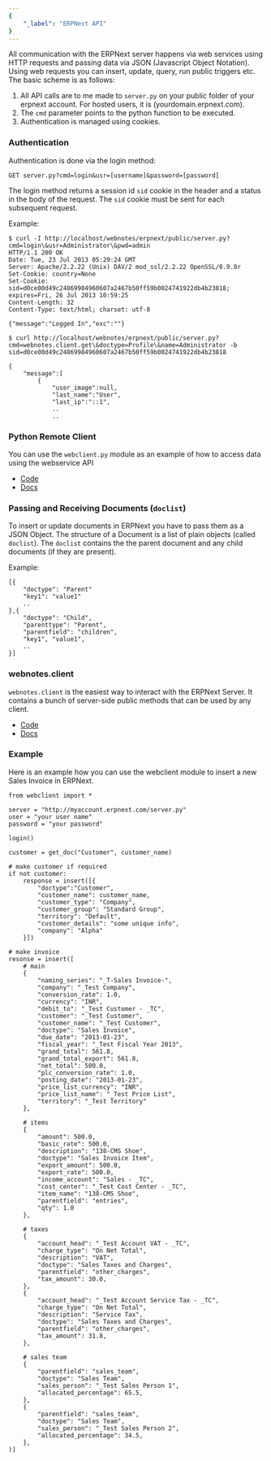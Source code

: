 ```yaml
---
{
	"_label": "ERPNext API"
}
---
```

All communication with the ERPNext server happens via web services using HTTP requests and passing data via JSON (Javascript Object Notation). Using web requests you can insert, update, query, run public triggers etc. The basic scheme is as follows:

1. All API calls are to me made to `server.py` on your public folder of your erpnext account. For hosted users, it is (yourdomain.erpnext.com).
1. The `cmd` parameter points to the python function to be executed.
1. Authentication is managed using cookies.

### Authentication

Authentication is done via the login method:

	GET server.py?cmd=login&usr=[username]&password=[password]

The login method returns a session id `sid` cookie in the header and a status in the
body of the request. The `sid` cookie must be sent for each subsequent request.
	
Example:

	$ curl -I http://localhost/webnotes/erpnext/public/server.py?cmd=login\&usr=Administrator\&pwd=admin
	HTTP/1.1 200 OK
	Date: Tue, 23 Jul 2013 05:29:24 GMT
	Server: Apache/2.2.22 (Unix) DAV/2 mod_ssl/2.2.22 OpenSSL/0.9.8r
	Set-Cookie: country=None
	Set-Cookie: sid=d0ce00d49c24869984960607a2467b50ff59b0024741922db4b23818; expires=Fri, 26 Jul 2013 10:59:25
	Content-Length: 32
	Content-Type: text/html; charset: utf-8
		
	{"message":"Logged In","exc":""}
	
	$ curl http://localhost/webnotes/erpnext/public/server.py?cmd=webnotes.client.get\&doctype=Profile\&name=Administrator -b sid=d0ce00d49c24869984960607a2467b50ff59b0024741922db4b23818
	
	{
		"message":[
			{
				"user_image":null,
				"last_name":"User",
				"last_ip":"::1",
				..
				..
### Python Remote Client

You can use the `webclient.py` module as an example of how to access data using the webservice API

- [Code](https://github.com/webnotes/wnframework/blob/master/webnotes/utils/webclient.py)
- [Docs](http://erpnext.org/docs.dev.framework.server.webnotes.utils.webclient.html)

### Passing and Receiving Documents (`doclist`)

To insert or update documents in ERPNext you have to pass them as a JSON Object. The structure of a Document is a list of plain objects (called `doclist`). The `doclist`
contains the the parent document and any child documents (if they are present).

Example:

	[{
		"doctype": "Parent"
		"key1": "value1"
		..
	},{
		"doctype": "Child",
		"parenttype": "Parent",
		"parentfield": "children",
		"key1", "value1",
		..
	}]

### webnotes.client

`webnotes.client` is the easiest way to interact with the ERPNext Server. It contains
a bunch of server-side public methods that can be used by any client.

- [Code](https://github.com/webnotes/wnframework/blob/master/webnotes/client.py)
- [Docs](http://erpnext.org/docs.dev.framework.server.webnotes.client.html)

### Example

Here is an example how you can use the webclient module to insert a new Sales Invoice
in ERPNext.

	from webclient import *
 
	server = "http://myaccount.erpnext.com/server.py"
	user = "your user name"
	password = "your password"
 
	login()
 
	customer = get_doc("Customer", customer_name)
 
	# make customer if required
	if not customer:
	  	response = insert([{
			"doctype":"Customer",
			"customer_name": customer_name,
			"customer_type": "Company",
			"customer_group": "Standard Group",
			"territory": "Default",
			"customer_details": "some unique info",
			"company": "Alpha"
		}])
    
	# make invoice
	resonse = insert([
	  	# main
	 	{
	  		"naming_series": "_T-Sales Invoice-",
			"company": "_Test Company", 
			"conversion_rate": 1.0, 
			"currency": "INR", 
			"debit_to": "_Test Customer - _TC",
			"customer": "_Test Customer",
			"customer_name": "_Test Customer",
			"doctype": "Sales Invoice", 
			"due_date": "2013-01-23", 
			"fiscal_year": "_Test Fiscal Year 2013", 
			"grand_total": 561.8, 
			"grand_total_export": 561.8, 
			"net_total": 500.0, 
			"plc_conversion_rate": 1.0, 
			"posting_date": "2013-01-23", 
			"price_list_currency": "INR", 
			"price_list_name": "_Test Price List", 
			"territory": "_Test Territory"
		},
 
		# items 
		{
			"amount": 500.0, 
			"basic_rate": 500.0, 
			"description": "138-CMS Shoe", 
			"doctype": "Sales Invoice Item", 
			"export_amount": 500.0, 
			"export_rate": 500.0, 
			"income_account": "Sales - _TC",
			"cost_center": "_Test Cost Center - _TC",
			"item_name": "138-CMS Shoe", 
			"parentfield": "entries",
			"qty": 1.0
		}, 
 
		# taxes
		{
			"account_head": "_Test Account VAT - _TC", 
			"charge_type": "On Net Total", 
			"description": "VAT", 
			"doctype": "Sales Taxes and Charges", 
			"parentfield": "other_charges",
			"tax_amount": 30.0,
		}, 
		{
			"account_head": "_Test Account Service Tax - _TC", 
			"charge_type": "On Net Total", 
			"description": "Service Tax", 
			"doctype": "Sales Taxes and Charges", 
			"parentfield": "other_charges",
			"tax_amount": 31.8,
		},
  
		# sales team
		{
			"parentfield": "sales_team",
			"doctype": "Sales Team",
			"sales_person": "_Test Sales Person 1",
			"allocated_percentage": 65.5,
		},
		{
			"parentfield": "sales_team",
			"doctype": "Sales Team",
			"sales_person": "_Test Sales Person 2",
			"allocated_percentage": 34.5,
		},
	)]



